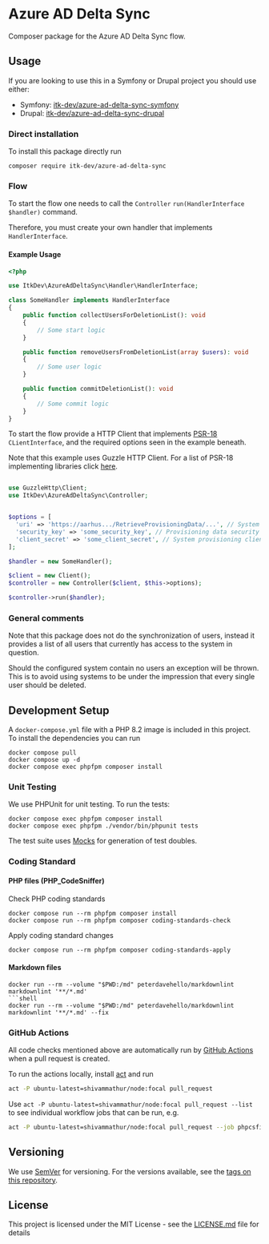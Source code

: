 # Azure AD Delta Sync

Composer package for the Azure AD Delta Sync flow.

## Usage

If you are looking to use this in a Symfony or Drupal project you should use
either:

- Symfony: [itk-dev/azure-ad-delta-sync-symfony](https://github.com/itk-dev/azure-ad-delta-sync-symfony)
- Drupal: [itk-dev/azure-ad-delta-sync-drupal](https://github.com/itk-dev/azure-ad-delta-sync-drupal)

### Direct installation

To install this package directly run

```shell
composer require itk-dev/azure-ad-delta-sync
```

### Flow

To start the flow one needs to call the
`Controller` `run(HandlerInterface $handler)` command.

Therefore, you must create your own handler that implements
`HandlerInterface`.

#### Example Usage

```php
<?php

use ItkDev\AzureAdDeltaSync\Handler\HandlerInterface;

class SomeHandler implements HandlerInterface
{
    public function collectUsersForDeletionList(): void
    {
        // Some start logic
    }

    public function removeUsersFromDeletionList(array $users): void
    {
        // Some user logic
    }

    public function commitDeletionList(): void
    {
        // Some commit logic
    }
}
```

To start the flow provide a HTTP Client that implements
[PSR-18](https://www.php-fig.org/psr/psr-18/) `CLientInterface`,
and the required options seen in the example beneath.

Note that this example uses Guzzle HTTP Client.
For a list of PSR-18 implementing libraries click [here](https://packagist.org/providers/psr/http-client-implementation).

```php

use GuzzleHttp\Client;
use ItkDev\AzureAdDeltaSync\Controller;


$options = [
  'uri' => 'https://aarhus.../RetrieveProvisioningData/...', // System provisioning uri
  'security_key' => 'some_security_key', // Provisioning data security key
  'client_secret' => 'some_client_secret', // System provisioning client secret
];

$handler = new SomeHandler();

$client = new Client();
$controller = new Controller($client, $this->options);

$controller->run($handler);
```

### General comments

Note that this package does not do the synchronization
of users, instead it provides a list of all users that
currently has access to the system in question.

Should the configured system contain no users an exception will be
thrown. This is to avoid using systems to be under the impression
that every single user should be deleted.

## Development Setup

A `docker-compose.yml` file with a PHP 8.2 image is included in this project.
To install the dependencies you can run

```shell
docker compose pull
docker compose up -d
docker compose exec phpfpm composer install
```

### Unit Testing

We use PHPUnit for unit testing. To run the tests:

```shell
docker compose exec phpfpm composer install
docker compose exec phpfpm ./vendor/bin/phpunit tests
```

The test suite uses [Mocks](https://phpunit.de/manual/6.5/en/test-doubles.html)
for generation of test doubles.

### Coding Standard

#### PHP files (PHP_CodeSniffer)

Check PHP coding standards

```shell
docker compose run --rm phpfpm composer install
docker compose run --rm phpfpm composer coding-standards-check
```

Apply coding standard changes

```shell
docker compose run --rm phpfpm composer coding-standards-apply
```

#### Markdown files

```shell
docker run --rm --volume "$PWD:/md" peterdavehello/markdownlint markdownlint '**/*.md'
```shell
docker run --rm --volume "$PWD:/md" peterdavehello/markdownlint markdownlint '**/*.md' --fix
```

### GitHub Actions

All code checks mentioned above are automatically run by [GitHub
Actions](https://github.com/features/actions) when a pull request is created.

To run the actions locally, install [act](https://github.com/nektos/act) and run

```sh
act -P ubuntu-latest=shivammathur/node:focal pull_request
```

Use `act -P ubuntu-latest=shivammathur/node:focal pull_request --list` to see
individual workflow jobs that can be run, e.g.

```sh
act -P ubuntu-latest=shivammathur/node:focal pull_request --job phpcsfixer
```

## Versioning

We use [SemVer](http://semver.org/) for versioning.
For the versions available, see the
[tags on this repository](https://github.com/itk-dev/azure-ad-delta-sync/tags).

## License

This project is licensed under the MIT License - see the
[LICENSE.md](LICENSE.md) file for details

